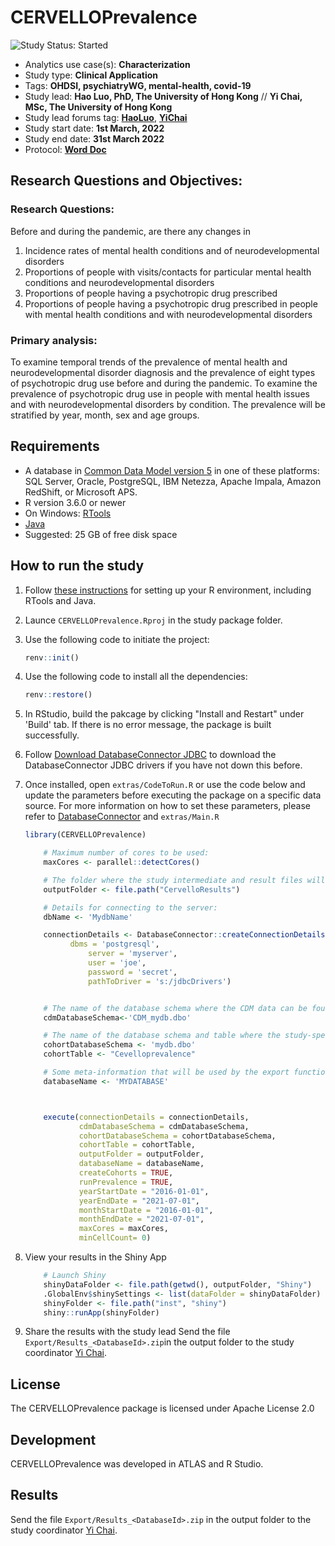 CERVELLOPrevalence
=================
<img src="https://img.shields.io/badge/Study%20Status-Started-blue.svg" alt="Study Status: Started">

- Analytics use case(s): **Characterization**
- Study type: **Clinical Application**
- Tags: **OHDSI, psychiatryWG, mental-health, covid-19**
- Study lead: **Hao Luo, PhD, The University of Hong Kong** // 
              **Yi Chai, MSc, The University of Hong Kong** 
- Study lead forums tag:  **[HaoLuo](https://github.com/haoluo429)**, **[YiChai](https://github.com/YiChai18)**
- Study start date: **1st March, 2022**
- Study end date: **31st March 2022**
- Protocol: **[Word Doc](https://github.com/YiChai18/CERVELLOPrevalence/tree/main/Protocol)**

## Research Questions and Objectives:

### Research Questions:
Before and during the pandemic, are there any changes in
1.	Incidence rates of mental health conditions and of neurodevelopmental disorders 
2.	Proportions of people with visits/contacts for particular mental health conditions and neurodevelopmental disorders
3.	Proportions of people having a psychotropic drug prescribed
4.	Proportions of people having a psychotropic drug prescribed in people with mental health conditions and with neurodevelopmental disorders

### Primary analysis: 
To examine temporal trends of the prevalence of mental health and neurodevelopmental disorder diagnosis and the prevalence of eight types of psychotropic drug use before and during the pandemic. To examine the prevalence of psychotropic drug use in people with mental health issues and with neurodevelopmental disorders by condition. The prevalence will be stratified by year, month, sex and age groups. 

## Requirements
- A database in [Common Data Model version 5](https://github.com/OHDSI/CommonDataModel) in one of these platforms: SQL Server, Oracle, PostgreSQL, IBM Netezza, Apache Impala, Amazon RedShift, or Microsoft APS.
- R version 3.6.0 or newer
- On Windows: [RTools](http://cran.r-project.org/bin/windows/Rtools/)
- [Java](http://java.com)
- Suggested: 25 GB of free disk space

## How to run the study
1. Follow [these instructions](https://ohdsi.github.io/Hades/rSetup.html) for setting up your R environment, including RTools and Java. 
2. Launce `CERVELLOPrevalence.Rproj` in the study package folder. 
3. Use the following code to initiate the project:

	```r
	renv::init()
	```
4. Use the following code to install all the dependencies:
 
	```r
	renv::restore()
	```
5. In RStudio, build the pakcage by clicking "Install and Restart" under 'Build' tab. If there is no error message, the package is built successfully.
6. Follow [Download DatabaseConnector JDBC](https://ohdsi.github.io/DatabaseConnector/reference/downloadJdbcDrivers.html) to download the DatabaseConnector JDBC drivers if you have not down this before. 
7. Once installed, open `extras/CodeToRun.R` or use the code below and update the parameters before executing the package on a specific data source. For more information on how to set these parameters, please refer to [DatabaseConnector](http://ohdsi.github.io/DatabaseConnector/) and  `extras/Main.R`

	```r
	library(CERVELLOPrevalence)

        # Maximum number of cores to be used:
        maxCores <- parallel::detectCores()

        # The folder where the study intermediate and result files will be written:
        outputFolder <- file.path("CervelloResults")

        # Details for connecting to the server:
        dbName <- 'MydbName'

        connectionDetails <- DatabaseConnector::createConnectionDetails(
	          dbms = 'postgresql',
                  server = 'myserver',
                  user = 'joe',
                  password = 'secret',
                  pathToDriver = 's:/jdbcDrivers')


        # The name of the database schema where the CDM data can be found:
        cdmDatabaseSchema<-'CDM_mydb.dbo'

        # The name of the database schema and table where the study-specific cohorts will be instantiated:
        cohortDatabaseSchema <- 'mydb.dbo'
        cohortTable <- "Cevelloprevalence"

        # Some meta-information that will be used by the export function:
        databaseName <- 'MYDATABASE'



        execute(connectionDetails = connectionDetails,
                cdmDatabaseSchema = cdmDatabaseSchema,
                cohortDatabaseSchema = cohortDatabaseSchema,
                cohortTable = cohortTable,
                outputFolder = outputFolder,
                databaseName = databaseName,
                createCohorts = TRUE,
                runPrevalence = TRUE,
                yearStartDate = "2016-01-01",
                yearEndDate = "2021-07-01",
                monthStartDate = "2016-01-01",
                monthEndDate = "2021-07-01",
                maxCores = maxCores,
                minCellCount= 0)
	```
8. View your results in the Shiny App
	```r
        # Launch Shiny
        shinyDataFolder <- file.path(getwd(), outputFolder, "Shiny")
        .GlobalEnv$shinySettings <- list(dataFolder = shinyDataFolder)
        shinyFolder <- file.path("inst", "shiny")
        shiny::runApp(shinyFolder)
	```
9. Share the results with the study lead
Send the file `Export/Results_<DatabaseId>.zip`in the output folder to the study coordinator [Yi Chai](mailto:chaiyi18@connect.hku.hk).

## License

The CERVELLOPrevalence package is licensed under Apache License 2.0

## Development
 
CERVELLOPrevalence was developed in ATLAS and R Studio.

## Results

Send the file `Export/Results_<DatabaseId>.zip` in the output folder to the study coordinator [Yi Chai](mailto:chaiyi18@connect.hku.hk).
